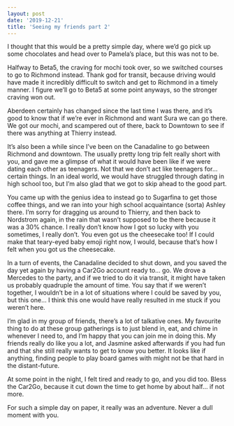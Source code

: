 ```yaml
---
layout: post
date: '2019-12-21'
title: 'Seeing my friends part 2'
---
```


I thought that this would be a pretty simple day, where we’d go pick up some chocolates and head over to Pamela’s place, but this was not to be.

Halfway to Beta5, the craving for mochi took over, so we switched courses to go to Richmond instead. Thank god for transit, because driving would have made it incredibly difficult to switch and get to Richmond in a timely manner. I figure we’ll go to Beta5 at some point anyways, so the stronger craving won out.

Aberdeen certainly has changed since the last time I was there, and it’s good to know that if we’re ever in Richmond and want Sura we can go there. We got our mochi, and scampered out of there, back to Downtown to see if there was anything at Thierry instead.

It’s also been a while since I’ve been on the Canadaline to go between Richmond and downtown. The usually pretty long trip felt really short with you, and gave me a glimpse of what it would have been like if we were dating each other as teenagers. Not that we don’t act like teenagers for… certain things. In an ideal world, we would have struggled through dating in high school too, but I’m also glad that we got to skip ahead to the good part.

You came up with the genius idea to instead go to Sugarfina to get those coffee things, and we ran into your high school acquaintance (sorta) Ashley there. I’m sorry for dragging us around to Thierry, and then back to Nordstrom again, in the rain that wasn’t supposed to be there because it was a 30% chance. I really don’t know how I got so lucky with you sometimes, I really don’t. You even got us the cheesecake too! If I could make that teary-eyed baby emoji right now, I would, because that’s how I felt when you got us the cheesecake.

In a turn of events, the Canadaline decided to shut down, and you saved the day yet again by having a Car2Go account ready to… go. We drove a Mercedes to the party, and if we tried to do it via transit, it might have taken us probably quadruple the amount of time. You say that if we weren’t together, I wouldn’t be in a lot of situations where I could be saved by you, but this one… I think this one would have really resulted in me stuck if you weren’t here.

I’m glad in my group of friends, there’s a lot of talkative ones. My favourite thing to do at these group gatherings is to just blend in, eat, and chime in whenever I need to, and I’m happy that you can join me in doing this. My friends really do like you a lot, and Jasmine asked afterwards if you had fun and that she still really wants to get to know you better. It looks like if anything, finding people to play board games with might not be that hard in the distant-future.

At some point in the night, I felt tired and ready to go, and you did too. Bless the Car2Go, because it cut down the time to get home by about half… if not more. 

For such a simple day on paper, it really was an adventure. Never a dull moment with you.